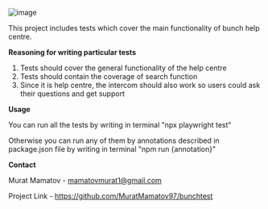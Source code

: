 ![image](https://github.com/MuratMamatov97/bunchtest/assets/103041755/be5bff8e-c8f1-4c49-a9c9-955de0bd14df)

This project includes tests which cover the main functionality of bunch help centre.

**Reasoning for writing particular tests**
1. Tests should cover the general functionality of the help centre
2. Tests should contain the coverage of search function
3. Since it is help centre, the intercom should also work so users could ask their questions and get support


**Usage**

You can run all the tests by writing in terminal
"npx playwright test"

Otherwise you can run any of them by annotations described in package.json file by writing in terminal 
"npm run {annotation}"

**Contact**

Murat Mamatov - mamatovmurat1@gmail.com

Project Link - https://github.com/MuratMamatov97/bunchtest

